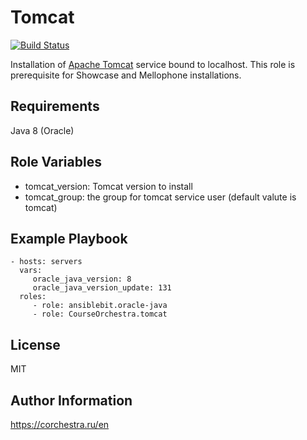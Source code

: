Tomcat
=========

[![Build Status](https://ci.corchestra.ru/buildStatus/icon?job=tomcatansible/master)](https://ci.corchestra.ru/job/tomcatansible/job/master/)

Installation of [Apache Tomcat](http://tomcat.apache.org/) service bound to localhost. This role is prerequisite for Showcase and Mellophone installations.


Requirements
------------

Java 8 (Oracle)

Role Variables
--------------

* tomcat_version: Tomcat version to install
* tomcat_group: the group for tomcat service user (default valute is tomcat)


Example Playbook
----------------

    - hosts: servers
      vars:
         oracle_java_version: 8
         oracle_java_version_update: 131
      roles:
         - role: ansiblebit.oracle-java
         - role: CourseOrchestra.tomcat

License
-------

MIT

Author Information
------------------

https://corchestra.ru/en
